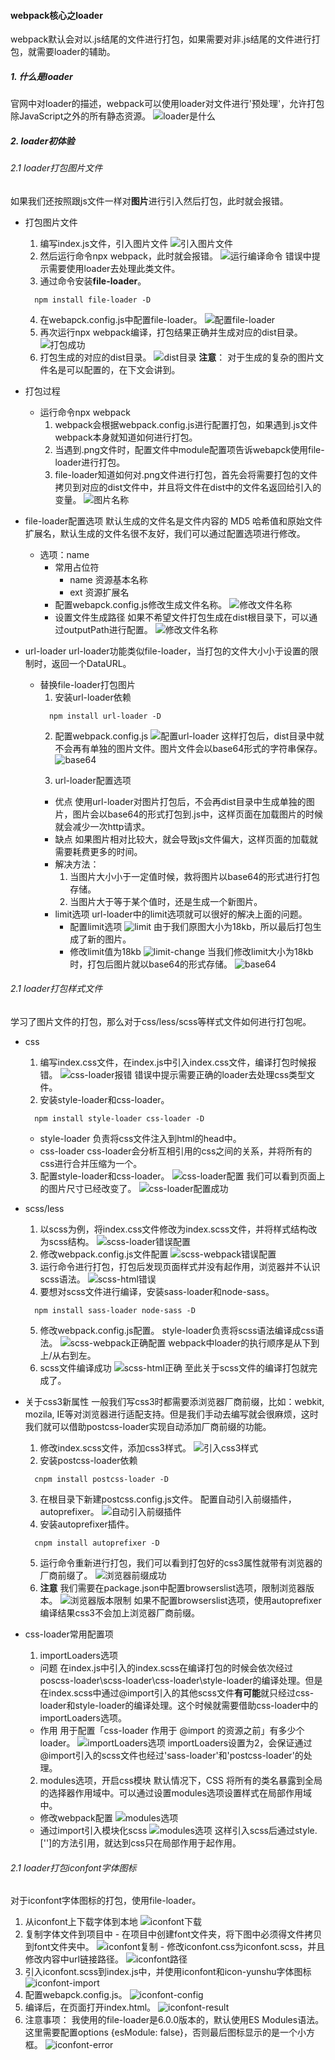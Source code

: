 #### webpack核心之loader
webpack默认会对以.js结尾的文件进行打包，如果需要对非.js结尾的文件进行打包，就需要loader的辅助。
##### 1. 什么是loader
官网中对loader的描述，webpack可以使用loader对文件进行'预处理'，允许打包除JavaScript之外的所有静态资源。
![loader是什么](./imgs/1.loader-concept.png)

##### 2. loader初体验
###### 2.1 loader打包图片文件
如果我们还按照跟js文件一样对**图片**进行引入然后打包，此时就会报错。
- 打包图片文件
  1. 编写index.js文件，引入图片文件
    ![引入图片文件](./imgs/3.import-png.png)
  2. 然后运行命令npx webpack，此时就会报错。
    ![运行编译命令](./imgs/2.error-png.png)
    错误中提示需要使用loader去处理此类文件。
  3. 通过命令安装**file-loader**。
    ```
      npm install file-loader -D
    ```
  4. 在webapck.config.js中配置file-loader。
    ![配置file-loader](./imgs/4.file-loader.png)
  5. 再次运行npx webpack编译，打包结果正确并生成对应的dist目录。
    ![打包成功](./imgs/5.success-result.png)
  6. 打包生成的对应的dist目录。
    ![dist目录](./imgs/6.dist-dir.png)
    **注意**：
      对于生成的复杂的图片文件名是可以配置的，在下文会讲到。
- 打包过程
  - 运行命令npx webpack
    1. webpack会根据webpack.config.js进行配置打包，如果遇到.js文件webpack本身就知道如何进行打包。
    2. 当遇到.png文件时，配置文件中module配置项告诉webapck使用file-loader进行打包。
    3. file-loader知道如何对.png文件进行打包，首先会将需要打包的文件拷贝到对应的dist文件中，并且将文件在dist中的文件名返回给引入的变量。
      ![图片名称](./imgs/7.file-name.png)

- file-loader配置选项
  默认生成的文件名是文件内容的 MD5 哈希值和原始文件扩展名，默认生成的文件名很不友好，我们可以通过配置选项进行修改。
  - 选项：name
    - 常用占位符
      - name 
        资源基本名称
      - ext
        资源扩展名
    - 配置webapck.config.js修改生成文件名称。
      ![修改文件名称](./imgs/8.option-name.png)
    - 设置文件生成路径
      如果不希望文件打包生成在dist根目录下，可以通过outputPath进行配置。
      ![修改文件名称](./imgs/9.file-dir.png)
   
- url-loader
  url-loader功能类似file-loader，当打包的文件大小小于设置的限制时，返回一个DataURL。
  - 替换file-loader打包图片
    1. 安装url-loader依赖
    ```
      npm install url-loader -D
    ```
    2. 配置webpack.config.js
    ![配置url-loader](./imgs/10.url-loader.png)
    这样打包后，dist目录中就不会再有单独的图片文件。图片文件会以base64形式的字符串保存。
    ![base64](./imgs/11.base64.png)
    
    3. url-loader配置选项
      - 优点
        使用url-loader对图片打包后，不会再dist目录中生成单独的图片，图片会以base64的形式打包到.js中，这样页面在加载图片的时候就会减少一次http请求。
      - 缺点
        如果图片相对比较大，就会导致js文件偏大，这样页面的加载就需要耗费更多的时间。
      - 解决方法：
        1. 当图片大小小于一定值时候，救将图片以base64的形式进行打包存储。
        2. 当图片大于等于某个值时，还是生成一个新图片。
      - limit选项
        url-loader中的limit选项就可以很好的解决上面的问题。
        - 配置limit选项
          ![limit](./imgs/11.limit.png)
          由于我们原图大小为18kb，所以最后打包生成了新的图片。
        - 修改limit值为18kb
          ![limit-change](./imgs/12.limit-change.png)
          当我们修改limit大小为18kb时，打包后图片就以base64的形式存储。
          ![base64](./imgs/11.base64.png)

###### 2.1 loader打包样式文件
  学习了图片文件的打包，那么对于css/less/scss等样式文件如何进行打包呢。
  - css
    1. 编写index.css文件，在index.js中引入index.css文件，编译打包时候报错。
      ![css-loader报错](./imgs/13.css-loader-error.png)
      错误中提示需要正确的loader去处理css类型文件。
    2. 安装style-loader和css-loader。
    ```
      npm install style-loader css-loader -D
    ```
     - style-loader
        负责将css文件注入到html的head中。
     - css-loader
        css-loader会分析互相引用的css之间的关系，并将所有的css进行合并压缩为一个。
    3. 配置style-loader和css-loader。
      ![css-loader配置](./imgs/14.css-loader-config.png)
      我们可以看到页面上的图片尺寸已经改变了。
      ![css-loader配置成功](./imgs/15.css-loader-suc.png)
  - scss/less
    1. 以scss为例，将index.css文件修改为index.scss文件，并将样式结构改为scss结构。
      ![scss-loader错误配置](./imgs/16.scss-error.png)
    2. 修改webpack.config.js文件配置
      ![scss-webpack错误配置](./imgs/17.scss-webpack.png)
    3. 运行命令进行打包，打包后发现页面样式并没有起作用，浏览器并不认识scss语法。
      ![scss-html错误](./imgs/18.scss-html.png)
    4. 要想对scss文件进行编译，安装sass-loader和node-sass。
    ```
      npm install sass-loader node-sass -D
    ```
    5. 修改webpack.config.js配置。
    style-loader负责将scss语法编译成css语法。
    ![scss-webpack正确配置](./imgs/19.scss-loader-success.png)
    webpack中loader的执行顺序是从下到上/从右到左。
    6. scss文件编译成功
    ![scss-html正确](./imgs/20.scss-loader-html.png)
    至此关于scss文件的编译打包就完成了。

- 关于css3新属性
  一般我们写css3时都需要添浏览器厂商前缀，比如：webkit, mozila, IE等对浏览器进行适配支持。但是我们手动去编写就会很麻烦，这时我们就可以借助postcss-loader实现自动添加厂商前缀的功能。
  1. 修改index.scss文件，添加css3样式。
    ![引入css3样式](./imgs/21.css3.png)
  2. 安装postcss-loader依赖
    ```
      cnpm install postcss-loader -D
    ```
  3. 在根目录下新建postcss.config.js文件。
  配置自动引入前缀插件，autoprefixer。
    ![自动引入前缀插件](./imgs/22.autoprefixer.png)
  4. 安装autoprefixer插件。
  ```
    cnpm install autoprefixer -D
  ```
  5. 运行命令重新进行打包，我们可以看到打包好的css3属性就带有浏览器的厂商前缀了。
  ![浏览器前缀成功](./imgs/23.browser-autoprefixer.png)
  6. **注意**
  我们需要在package.json中配置browserslist选项，限制浏览器版本。
  ![浏览器版本限制](./imgs/24.browserslist.png)
  如果不配置browserslist选项，使用autoprefixer编译结果css3不会加上浏览器厂商前缀。
- css-loader常用配置项
  1. importLoaders选项
    - 问题
      在index.js中引入的index.scss在编译打包的时候会依次经过poscss-loader\scss-loader\css-loader\style-loader的编译处理。但是在index.scss中通过@import引入的其他scss文件**有可能**就只经过css-loader和style-loader的编译处理。这个时候就需要借助css-loader中的importLoaders选项。
    - 作用
      用于配置「css-loader 作用于 @import 的资源之前」有多少个 loader。
      ![importLoaders选项](./imgs/25.importLoaders.png)
      importLoaders设置为2，会保证通过@import引入的scss文件也经过'sass-loader'和'postcss-loader'的处理。
  2. modules选项，开启css模块
    默认情况下，CSS 将所有的类名暴露到全局的选择器作用域中。可以通过设置modules选项设置样式在局部作用域中。
    - 修改webpack配置
      ![modules选项](./imgs/26.modules.png)
    - 通过import引入模块化scss
      ![modules选项](./imgs/27.modules-success.png)
      这样引入scss后通过style.['']的方法引用，就达到css只在局部作用于起作用。

###### 2.1 loader打包iconfont字体图标
  对于iconfont字体图标的打包，使用file-loader。
  1. 从iconfont上下载字体到本地
    ![iconfont下载](./imgs/28.iconfont-download.png)
  2. 复制字体文件到项目中
    - 在项目中创建font文件夹，将下图中必须得文件拷贝到font文件夹中。
    ![iconfont复制](./imgs/29.iconfont-file.png)
    - 修改iconfont.css为iconfont.scss，并且修改内容中url链接路径。
    ![iconfont路径](./imgs/30.iconfont-path.png)
  3. 引入iconfont.scss到index.js中，并使用iconfont和icon-yunshu字体图标
    ![iconfont-import](./imgs/31.iconfont-import.png)
  4. 配置webapck.config.js。
    ![iconfont-config](./imgs/32.iconfont-config.png)
  5. 编译后，在页面打开index.html。
    ![iconfont-result](./imgs/33.iconfont-result.png)
  6. 注意事项：
    我使用的file-loader是6.0.0版本的，默认使用ES Modules语法。这里需要配置options {esModule: false}，否则最后图标显示的是一个小方框。
    ![iconfont-error](./imgs/34.iconfont-error.png)